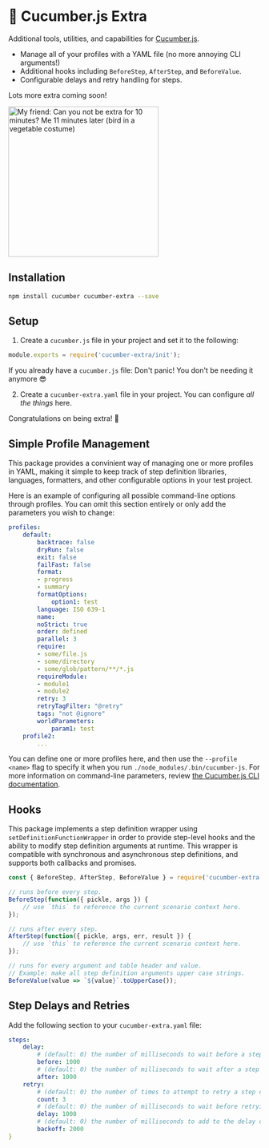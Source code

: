 # :cucumber: Cucumber.js Extra
Additional tools, utilities, and capabilities for [Cucumber.js](https://github.com/cucumber/cucumber-js).
- Manage all of your profiles with a YAML file (no more annoying CLI arguments!)
- Additional hooks including `BeforeStep`, `AfterStep`, and `BeforeValue`.
- Configurable delays and retry handling for steps.

Lots more extra coming soon!

<img alt="My friend: Can you not be extra for 10 minutes? Me 11 minutes later (bird in a vegetable costume)" src="https://img.ifunny.co/images/11f611b03215913c50e0afdcbe321cbb201ab852771f766ef60484ff8e5add1f_1.jpg" width="300" />

## Installation
```bash
npm install cucumber cucumber-extra --save
```

## Setup
1) Create a `cucumber.js` file in your project and set it to the following:
```javascript
module.exports = require('cucumber-extra/init');
```
If you already have a `cucumber.js` file: Don't panic! You don't be needing it anymore :sunglasses:

2) Create a `cucumber-extra.yaml` file in your project. You can configure *all the things* here.

Congratulations on being extra! :tada:

## Simple Profile Management
This package provides a convinient way of managing one or more profiles in YAML, making it simple to keep track of step definition libraries, languages, formatters, and other configurable options in your test project.

Here is an example of configuring all possible command-line options through profiles. You can omit this section entirely or only add the parameters you wish to change:
```yaml
profiles:
    default:
        backtrace: false
        dryRun: false
        exit: false
        failFast: false
        format:
        - progress
        - summary
        formatOptions:
            option1: test
        language: ISO 639-1
        name: 
        noStrict: true
        order: defined
        parallel: 3
        require:
        - some/file.js
        - some/directory
        - some/glob/pattern/**/*.js
        requireModule:
        - module1
        - module2
        retry: 3
        retryTagFilter: "@retry"
        tags: "not @ignore"
        worldParameters:
            param1: test
    profile2:
        ...
```
You can define one or more profiles here, and then use the `--profile <name>` flag to specify it when you run `./node_modules/.bin/cucumber-js`. For more information on command-line parameters, review [the Cucumber.js CLI documentation](https://github.com/cucumber/cucumber-js/blob/master/docs/cli.md).

## Hooks
This package implements a step definition wrapper using `setDefinitionFunctionWrapper` in order to provide step-level hooks and the ability to modify step definition arguments at runtime. This wrapper is compatible with synchronous and asynchronous step definitions, and supports both callbacks and promises.

```javascript
const { BeforeStep, AfterStep, BeforeValue } = require('cucumber-extra');

// runs before every step.
BeforeStep(function({ pickle, args }) {
    // use `this` to reference the current scenario context here.    
});

// runs after every step.
AfterStep(function({ pickle, args, err, result }) {
    // use `this` to reference the current scenario context here.
});

// runs for every argument and table header and value.
// Example: make all step definition arguments upper case strings.
BeforeValue(value => `${value}`.toUpperCase());
```

## Step Delays and Retries

Add the following section to your `cucumber-extra.yaml` file:
```yaml
steps:
    delay:
        # (default: 0) the number of milliseconds to wait before a step is executed.
        before: 1000
        # (default: 0) the number of milliseconds to wait after a step is executed.
        after: 1000
    retry:
        # (default: 0) the number of times to attempt to retry a step or hook if it fails.        
        count: 3
        # (default: 0) the number of milliseconds to wait before retrying a step.
        delay: 1000
        # (default: 0) the number of milliseconds to add to the delay on each retry attempt.
        backoff: 2000
}
```
